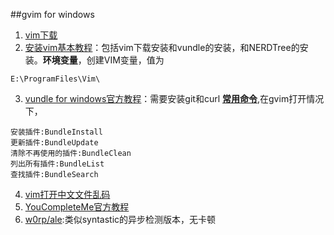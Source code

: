 ##gvim for windows
1. [vim下载](http://www.vim.org/download.php#pc)
2. [安装vim基本教程](http://www.huangdc.com/421)：包括vim下载安装和vundle的安装，和NERDTree的安装。**环境变量**，创建VIM变量，值为
```
E:\ProgramFiles\Vim\
```

3. [vundle for windows官方教程](https://github.com/VundleVim/Vundle.vim/wiki/Vundle-for-Windows)：需要安装git和curl
**[常用命令](https://github.com/VundleVim/Vundle.vim)**,在gvim打开情况下，
```
安装插件:BundleInstall
更新插件:BundleUpdate
清除不再使用的插件:BundleClean
列出所有插件:BundleList
查找插件:BundleSearch
```
4. [vim打开中文文件乱码](http://lxs647.iteye.com/blog/1994010)
5. [YouCompleteMe官方教程](https://github.com/Valloric/YouCompleteMe#windows)
6. [w0rp/ale](https://github.com/w0rp/ale):类似syntastic的异步检测版本，无卡顿